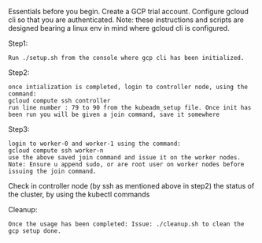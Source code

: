 Essentials before you begin.
Create a GCP trial account.
Configure gcloud cli so that you are authenticated. 
Note: these instructions and scripts are designed bearing a linux env in mind where gcloud cli is configured.

Step1: 

    Run ./setup.sh from the console where gcp cli has been initialized.

Step2: 

    once intialization is completed, login to controller node, using the command:
    gcloud compute ssh controller
    run line number : 79 to 90 from the kubeadm_setup file. Once init has been run you will be given a join command, save it somewhere

Step3:

    login to worker-0 and worker-1 using the command: 
    gcloud compute ssh worker-n
    use the above saved join command and issue it on the worker nodes.
    Note: Ensure u append sudo, or are root user on worker nodes before issuing the join command.



Check in controller node (by ssh as mentioned above in step2) the status of the cluster, by using the kubectl commands

Cleanup:

    Once the usage has been completed: Issue: ./cleanup.sh to clean the gcp setup done.